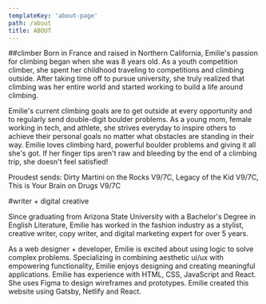 ```yaml
---
templateKey: 'about-page'
path: /about
title: ABOUT
---
```

##climber
Born in France and raised in Northern California, Emilie's passion for climbing began when she was 8 years old. As a youth competition climber, she spent her childhood traveling to competitions and climbing outside. After taking time off to pursue university, she truly realized that climbing was her entire world and started working to build a life around climbing. 

Emilie's current climbing goals are to get outside at every opportunity and to regularly send double-digit boulder problems. As a young mom, female working in tech, and athlete, she strives everyday to inspire others to achieve their personal goals no matter what obstacles are standing in their way. Emilie loves climbing hard, powerful boulder problems and giving it all she's got. If her finger tips aren't raw and bleeding by the end of a climbing trip, she doesn't feel satisfied!

Proudest sends: Dirty Martini on the Rocks V9/7C, Legacy of the Kid V9/7C, This is Your Brain on Drugs V9/7C

#writer + digital creative

Since graduating from Arizona State University with a Bachelor's Degree in English Literature, Emilie has worked in the fashion industry as a stylist, creative writer, copy writer, and digital marketing expert for over 5 years.

As a web designer + developer, Emilie is excited about using logic to solve complex problems. Specializing in combining aesthetic ui/ux with empowering functionality, Emilie enjoys designing and creating meaningful applications. Emilie has experience with HTML, CSS, JavaScript and React. She uses Figma to design wireframes and prototypes. Emilie created this website using Gatsby, Netlify and React.








